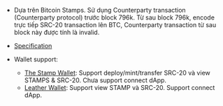 - Dựa trên Bitcoin Stamps. Sử dụng Counterparty transaction (Counterparty protocol) trước block 796k. Từ sau block 796k, encode trực tiếp SRC-20 transaction lên BTC, Counterparty transaction từ sau block này được tính là invalid.
- [Specification](https://github.com/stampchain-io/stamps_sdk/blob/main/docs/src20specs.md)

- Wallet support:
	- [The Stamp Wallet](https://www.thestampwallet.com/): Support deploy/mint/transfer SRC-20 và view STAMPS & SRC-20. Chưa support connect dApp.
	- [Leather Wallet](https://leather.io/): Support view STAMP và SRC-20. Support connect dApp.
